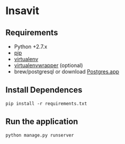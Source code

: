 # Insavit
## Requirements

* Python +2.7.x
* [pip](https://pip.pypa.io/en/stable/installing/)
* [virtualenv](https://virtualenv.pypa.io/en/stable/installation/)
* [virtualenvwrapper](http://virtualenvwrapper.readthedocs.io/en/latest/install.html) (optional)
* brew/postgresql or download [Postgres.app](https://postgresapp.com/)

## Install Dependences
```
pip install -r requirements.txt
```

## Run the application
```
python manage.py runserver
```
